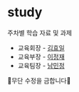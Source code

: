 # study
주차별 학습 자료 및 과제

* 교육회장 - [김효일](https://github.com/kimhyoil)
* 교육부장 - [이정재](https://github.com/JungJaeLee-JJ)
* 교육팀장 - [남민정](https://github.com/RunaNam)

🚫무단 수정을 금합니다🚫